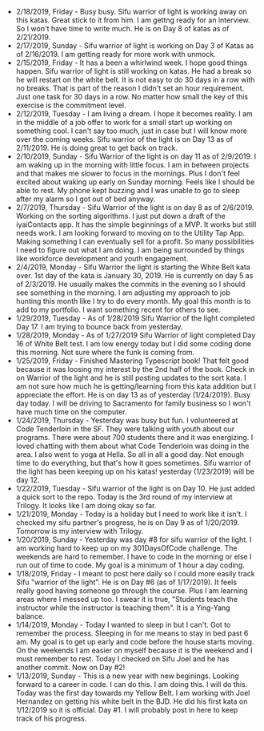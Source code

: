 - 2/18/2019, Friday - Busy busy. Sifu warrior of light is working away on this katas. Great stick to it from him. I am gettng ready for an interview. So I won't have time to write much. He is on Day 8 of katas as of 2/21/2019.
- 2/17/2019, Sunday - Sifu warrior of light is working on Day 3 of Katas as of 2/16/2019. I am getting ready for more work with unmock.
- 2/15/2019, Friday - It has a been a whirlwind week. I hope good things happen. Sifu warrior of light is still working on katas. He had a break so he will restart on the white belt. It is not easy to do 30 days in a row with no breaks. That is part of the reason I didn't set an hour requirement. Just one task for 30 days in a row. No matter how small the key of this exercise is the commitment level.
- 2/12/2019, Tuesday - I am living a dream. I hope it becomes reality. I am in the middle of a job offer to work for a small start up working on something cool. I can't say too much, just in case but I will know more over the coming weeks. Sifu warrior of the light is on Day 13 as of 2/11/2019. He is doing great to get back on track.
- 2/10/2019, Sunday - Sifu Warrior of the light is on day 11 as of 2/9/2019. I am waking up in the morning with little focus. I am in between projects and that makes me slower to focus in the mornings. Plus I don't feel excited about waking up early on Sunday morning. Feels like I should be able to rest. My phone kept buzzing and I was unable to go to sleep after my alarm so I got out of bed anyway.
- 2/7/2019, Thursday - Sifu Warrior of the light is on day 8 as of 2/6/2019. Working on the sorting algorithms. I just put down a draft of the iyaiContacts app. It has the simple beginnings of a MVP. It works but still needs work. I am looking forward to moving on to the Utility Tap App. Making something I can eventually sell for a profit. So many possibilities I need to figure out what I am doing. I am being surrounded by things like workforce development and youth engagement.
- 2/4/2019, Monday - Sifu Warrior the light is starting the White Belt kata over. 1st day of the kata is January 30, 2019. He is currently on day 5 as of 2/3/2019. He usually makes the commits in the evening so I should see something in the morning. I am adjusting my approach to job hunting this month like I try to do every month. My goal this month is to add to my portfolio. I want something recent for others to see.
- 1/29/2019, Tuesday - As of 1/28/2019 Sifu Warrior of the light completed Day 17. I am trying to bounce back from yesterday. 
- 1/28/2019, Monday - As of 1/27/2019 Sifu Warrior of light completed Day 16 of White Belt test. I am low energy today but I did some coding done this morning. Not sure where the funk is coming from.
- 1/25/2019, Friday - Finished Mastering Typescript book! That felt good because it was loosing my interest by the 2nd half of the book. Check in on Warrior of the light and he is still posting updates to the sort kata. I am not sure how much he is getting/learning from this kata addition but I appreciate the effort. He is on day 13 as of yesterday (1/24/2019). Busy day today. I will be driving to Sacramento for family business so I won't have much time on the computer.
- 1/24/2019, Thursday - Yesterday was busy but fun. I volunteered at Code Tenderloin in the SF. They were talking with youth about our programs. There were about 700 students there and it was energizing. I loved chatting with them about what Code Tenderloin was doing in the area. I also went to yoga at Hella. So all in all a good day. Not enough time to do everything, but that's how it goes sometimes. Sifu warrior of the light has been keeping up on his katas! yesterday (1/23/2019) will be day 12.
- 1/22/2019, Tuesday - Sifu warrior of the light is on Day 10. He just added a quick sort to the repo. Today is the 3rd round of my interview at Trilogy. It looks like I am doing okay so far.
- 1/21/2019, Monday - Today is a holiday but I need to work like it isn't. I checked my sifu partner's progress, he is on Day 9 as of 1/20/2019. Tomorrow is my interview with Trilogy.
- 1/20/2019, Sunday - Yesterday was day #8 for sifu warrior of the light. I am working hard to keep up on my 301DaysOfCode challenge. The weekends are hard to remember. I have to code in the morning or else I run out of time to code. My goal is a minimum of 1 hour a day coding. 
- 1/18/2019, Friday - I meant to post here daily so I could more easily track Sifu "warrior of the light". He is on Day #6 (as of 1/17/2019). It feels really good having someone go through the course. Plus I am learning areas where I messed up too. I swear it is true, "Students teach the instructor while the instructor is teaching them". It is a Ying-Yang balance.
- 1/14/2019, Monday - Today I wanted to sleep in but I can't. Got to remember the process. Sleeping in for me means to stay in bed past 6 am. My goal is to get up early and code before the house starts moving. On the weekends I am easier on myself because it is the weekend and I must remember to rest. Today I checked on Sifu Joel and he has another commit. Now on Day #2!
- 1/13/2019, Sunday - This is a new year with new beginings. Looking forward to a career in code. I can do this. I am doing this. I will do this. Today was the first day towards my Yellow Belt. I am working with Joel Hernandez on getting his white belt in the BJD. He did his first kata on 1/12/2019 so it is official. Day #1. I will probably post in here to keep track of his progress.